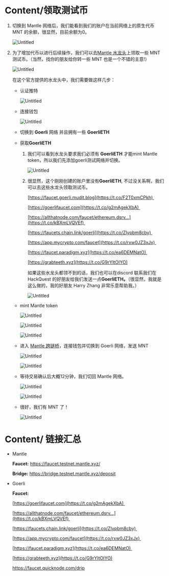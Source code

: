 # Content/**领取测试币**

1. 切换到 Mantle 网络后，我们能看到我们的账户在当前网络上的原生代币 MNT 的余额，很显然，目前余额为0。 
    
    ![Untitled](https://prod-files-secure.s3.us-west-2.amazonaws.com/40ad2819-285a-4795-a80f-f6a1f2a4d3bf/cbd4887e-58b9-4c2d-a896-c495af799438/Untitled.png)
    
2. 为了增加代币以进行后续操作，我们可以去[Mantle 水龙头](https://faucet.testnet.mantle.xyz/)上领取一些 MNT 测试币。（当然，找你的朋友给你转一些 MNT 也是一个不错的主意!）
    
    ![Untitled](https://prod-files-secure.s3.us-west-2.amazonaws.com/40ad2819-285a-4795-a80f-f6a1f2a4d3bf/47c2d7c1-183c-4efe-8c2b-252f5b5acf3e/Untitled.png)
    
    在这个官方提供的水龙头中，我们需要做这样几步：
    
    - 认证推特
        
        ![Untitled](https://prod-files-secure.s3.us-west-2.amazonaws.com/40ad2819-285a-4795-a80f-f6a1f2a4d3bf/11654bea-68e7-4cb9-bb66-d9b8e410bedd/Untitled.png)
        
    - 连接钱包
        
        ![Untitled](https://prod-files-secure.s3.us-west-2.amazonaws.com/40ad2819-285a-4795-a80f-f6a1f2a4d3bf/619b6496-ff62-40b1-9e86-f88e80eeec58/Untitled.png)
        
    - 切换到 **Goerli** 网络 并且拥有一些 **GoerliETH**
    - 获取**GoerliETH**
        1. 我们可以看到水龙头要求我们必须有 **GoerliETH** 才能mint Mantle token，所以我们先添加goerli测试网络并切换。
            
            ![Untitled](https://prod-files-secure.s3.us-west-2.amazonaws.com/40ad2819-285a-4795-a80f-f6a1f2a4d3bf/092243ef-d449-4bfc-aef2-fe4c12b8e231/Untitled.png)
            
        2. 很显然，这个刚刚创建的账户里没有**GoerliETH**, 不过没关系啊，我们可以去这些水龙头领取测试币。
            
            [https://faucet.goerli.mudit.blog](https://t.co/F2T0xmCPkh) 
            
            [https://goerlifaucet.com](https://t.co/g2mAgekXbA) 
            
            [https://allthatnode.com/faucet/ethereum.dsrv…](https://t.co/kBXmLVQVEf) 
            
            [https://faucets.chain.link/goerli](https://t.co/ZIypbm8cby) 
            
            [https://app.mycrypto.com/faucet](https://t.co/rxw0JZ3xJx) 
            
            [https://faucet.paradigm.xyz](https://t.co/ea6DEMNatO) 
            
            [https://grabteeth.xyz](https://t.co/G9rYItOIYO)
            
            如果这些水龙头都领不到的话，我们也可以在discord 联系我们在 HackQuest 的好朋友给我们发送一点**GoerliETH。**（很显然，我就是这么做的，我的好朋友 Harry Zhang 非常乐意帮助我。）
            
            ![Untitled](https://prod-files-secure.s3.us-west-2.amazonaws.com/40ad2819-285a-4795-a80f-f6a1f2a4d3bf/e8743960-1282-42ac-85e5-e3736b5a0075/Untitled.png)
            
    - mint Mantle token
        
        ![Untitled](https://prod-files-secure.s3.us-west-2.amazonaws.com/40ad2819-285a-4795-a80f-f6a1f2a4d3bf/54cd1d0f-7e71-456e-896e-dbe79ec522f5/Untitled.png)
        
        ![Untitled](https://prod-files-secure.s3.us-west-2.amazonaws.com/40ad2819-285a-4795-a80f-f6a1f2a4d3bf/56246bd1-8e53-4b25-889d-b6b52e1b4754/Untitled.png)
        
        ![Untitled](https://prod-files-secure.s3.us-west-2.amazonaws.com/40ad2819-285a-4795-a80f-f6a1f2a4d3bf/2d1fe16a-2dfe-475b-ba35-56969695225b/Untitled.png)
        
    - 进入 [Mantle 跨链桥](https://bridge.testnet.mantle.xyz/deposit)，连接钱包并切换到 Goerli 网络，发送 MNT
        
        ![Untitled](https://prod-files-secure.s3.us-west-2.amazonaws.com/40ad2819-285a-4795-a80f-f6a1f2a4d3bf/117cf013-e710-457c-9a0b-2ba69ba7f4e7/Untitled.png)
        
        ![Untitled](https://prod-files-secure.s3.us-west-2.amazonaws.com/40ad2819-285a-4795-a80f-f6a1f2a4d3bf/89cd7e7d-d32e-4927-8579-4ca844f6477c/Untitled.png)
        
    - 等待交易确认后大概12分钟，我们切回 Mantle 网络。
        
        ![Untitled](https://prod-files-secure.s3.us-west-2.amazonaws.com/40ad2819-285a-4795-a80f-f6a1f2a4d3bf/4c5e69c7-e0c7-42f5-994b-0e1734008bf4/Untitled.png)
        
        ![Untitled](https://prod-files-secure.s3.us-west-2.amazonaws.com/40ad2819-285a-4795-a80f-f6a1f2a4d3bf/3e3e20e8-4e16-4cd0-88cc-aa26291da0a6/Untitled.png)
        
    - 很好，我们有 MNT 了！
     
        ![Untitled](https://prod-files-secure.s3.us-west-2.amazonaws.com/40ad2819-285a-4795-a80f-f6a1f2a4d3bf/3e3e20e8-4e16-4cd0-88cc-aa26291da0a6/Untitled.png)
        
# Content/ 链接汇总

- Mantle
    
    **Faucet:** https://faucet.testnet.mantle.xyz/
    
    **Bridge:** https://bridge.testnet.mantle.xyz/deposit
    
- Goerli
    
    **Faucet:**
    
    [https://goerlifaucet.com](https://t.co/g2mAgekXbA) 
    
    [https://allthatnode.com/faucet/ethereum.dsrv…](https://t.co/kBXmLVQVEf) 
    
    [https://faucets.chain.link/goerli](https://t.co/ZIypbm8cby) 
    
    [https://app.mycrypto.com/faucet](https://t.co/rxw0JZ3xJx) 
    
    [https://faucet.paradigm.xyz](https://t.co/ea6DEMNatO) 
    
    [https://grabteeth.xyz](https://t.co/G9rYItOIYO)
    
    https://faucet.quicknode.com/drip